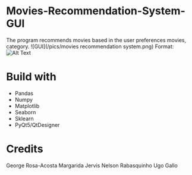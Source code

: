 # Movies-Recommendation-System-GUI
The program recommends movies based in the user preferences movies, category.
![GUI](/pics/movies recommendation system.png)
Format: ![Alt Text](url)

# Build with
* Pandas
* Numpy
* Matplotlib
* Seaborn
* Sklearn
* PyQt5/QtDesigner

# Credits
George Rosa-Acosta
Margarida Jervis
Nelson Rabasquinho
Ugo Gallo




